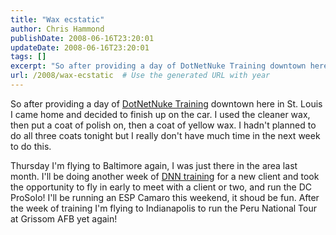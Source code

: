 ```yaml
---
title: "Wax ecstatic"
author: Chris Hammond
publishDate: 2008-06-16T23:20:01
updateDate: 2008-06-16T23:20:01
tags: []
excerpt: "So after providing a day of DotNetNuke Training downtown here in St. Louis I came home and decided to finish up on the car. I used the cleaner wax, then put a coat of polish on, then a coat of yellow wax. I hadn't planned to do all three coats tonight but I really don't have much time in the next week to do this. Thursday I'm flying to Baltimore again, I was just there in the area last month. I'll be doing another week of DNN training for a new client and took the opportunity to fly in early to meet with a client or two, and run the DC ProSolo! I'll be running an ESP Camaro this weekend, it shoud be fun. After the week of training I'm flying to Indianapolis to run the Peru National Tour at Grissom AFB yet again!"
url: /2008/wax-ecstatic  # Use the generated URL with year
---
```

<p>So after providing a day of <a href="https://www.engagesoftware.com/dotnetnuke/training.aspx">DotNetNuke Training</a> downtown here in St. Louis I came home and decided to finish up on the car. I used the cleaner wax, then put a coat of polish on, then a coat of yellow wax. I hadn't planned to do all three coats tonight but I really don't have much time in the next week to do this.</p> <p>Thursday I'm flying to Baltimore again, I was just there in the area last month. I'll be doing another week of <a href="https://www.engagesoftware.com/dotnetnuke/training.aspx">DNN training</a> for a new client and took the opportunity to fly in early to meet with a client or two, and run the DC ProSolo! I'll be running an ESP Camaro this weekend, it shoud be fun. After the week of training I'm flying to Indianapolis to run the Peru National Tour at Grissom AFB yet again!</p>
